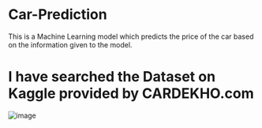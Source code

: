 # Car-Prediction
This is a Machine Learning model which predicts the price of the car based on the information given to the model.

# I have searched the Dataset on Kaggle provided by CARDEKHO.com 
![image](https://64.media.tumblr.com/tumblr_mckbpu389j1rhfd64o1_500.gif)
